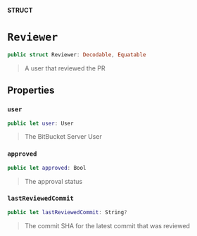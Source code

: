 **STRUCT**

# `Reviewer`

```swift
public struct Reviewer: Decodable, Equatable
```

> A user that reviewed the PR

## Properties
### `user`

```swift
public let user: User
```

> The BitBucket Server User

### `approved`

```swift
public let approved: Bool
```

> The approval status

### `lastReviewedCommit`

```swift
public let lastReviewedCommit: String?
```

> The commit SHA for the latest commit that was reviewed
